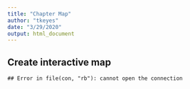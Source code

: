 ```yaml
---
title: "Chapter Map"
author: "tkeyes"
date: "3/29/2020"
output: html_document
---
```

















## Create interactive map


```
## Error in file(con, "rb"): cannot open the connection
```

